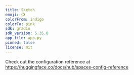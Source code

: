 ```yaml
---
title: Sketch
emoji: 🌖
colorFrom: indigo
colorTo: pink
sdk: gradio
sdk_version: 5.35.0
app_file: app.py
pinned: false
license: mit
---
```


Check out the configuration reference at https://huggingface.co/docs/hub/spaces-config-reference
